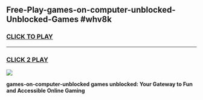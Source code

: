 
## Free-Play-games-on-computer-unblocked-Unblocked-Games #whv8k
<h3>
<a href="https://news.freeplayer.one?title=games-on-computer-unblocked&ref=8M">CLICK TO PLAY</a></h3>
<hr>

<h3>
<a href="https://news.freeplayer.one?title=games-on-computer-unblocked&ref=8M">CLICK 2 PLAY</a>
  
</h3>

<a href="https://news.freeplayer.one?title=games-on-computer-unblocked&ref=8M"><img src="https://clearcache.store/games.png"></a>


**games-on-computer-unblocked games unblocked: Your Gateway to Fun and Accessible Online Gaming**
